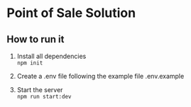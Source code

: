 # Point of Sale Solution

## How to run it

1. Install all dependencies\
   `npm init`

2. Create a .env file following the example file .env.example

3. Start the server\
   `npm run start:dev`
